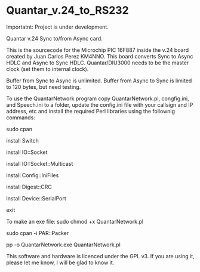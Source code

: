 # Quantar_v.24_to_RS232

Importatnt: Project is under development.

Quantar v.24 Sync to/from Async card.

This is the sourcecode for the Microchip PIC 16F887 inside the v.24 board created by Juan Carlos Perez KM4NNO.
This board converts Sync to Async HDLC and Async to Sync HDLC.
Quantar/DIU3000 needs to be the master clock (set them to internal clock).

Buffer from Sync to Async is unlimited.
Buffer from Async to Sync is limited to 120 bytes, but need testing.


To use the QuantarNetwork program copy QuantarNetwork.pl, congfig.ini, and Speech.ini to a folder, update the config.ini file with your callsign and IP address, etc and install the required Perl libraries using the follownig commands:

sudo cpan

install Switch

install IO::Socket

install IO::Socket::Multicast

install Config::IniFiles

install Digest::CRC

install Device::SerialPort

exit
 
To make an exe file:
sudo chmod +x QuantarNetwork.pl

sudo cpan -i PAR::Packer

pp -o QuantarNetwork.exe QuantarNetwork.pl


This software and hardware is licenced under the GPL v3. If you are using it, please let me know, I will be glad to know it.

